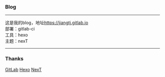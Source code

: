 ### Blog

---

这是我的blog，地址<https://jiangtj.gitlab.io>  
部署：gitlab-ci  
工具：hexo  
主题：nexT  

---


### Thanks
[GitLab](https://gitlab.com/groups/pages) 
[Hexo](https://hexo.io/)
[NexT](http://theme-next.iissnan.com/) 
